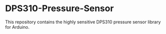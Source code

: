 # DPS310-Pressure-Sensor
This repository contains the highly sensitive DPS310 pressure sensor library for Arduino.

